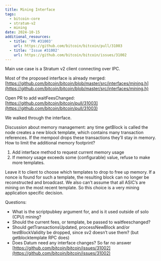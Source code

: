 ```yaml
---
title: Mining Interface
tags:
  - bitcoin-core
  - stratum-v2
  - mining
date: 2024-10-15
additional_resources:
  - title: 'PR #31003'
    url: https://github.com/bitcoin/bitcoin/pull/31003
  - title: 'Issue #31002'
    url: https://github.com/bitcoin/bitcoin/issues/31002
---
```

Main use case is a Stratum v2 client connecting over IPC.

Most of the proposed interface is already merged:
[https://github.com/bitcoin/bitcoin/blob/master/src/interfaces/mining.h](https://github.com/bitcoin/bitcoin/blob/master/src/interfaces/mining.h)

Open PR to add waitFeesChanged: [https://github.com/bitcoin/bitcoin/pull/31003](https://github.com/bitcoin/bitcoin/pull/31003)

We walked through the interface.

Discussion about memory management: any time getBlock is called the node creates a new block template, which contains many transaction references. If the mempool drops these transactions they’ll stay in memory. How to limit the additional memory footprint?

1. Add interface method to request current memory usage
2. If memory usage exceeds some (configurable) value, refuse to make more templates.

Leave it to client to choose which templates to drop to free up memory. If a nonce is found for such a template, the resulting block can no longer be reconstructed and broadcast. We also can’t assume that all ASIC’s are mining on the most recent template. So this choice is a very mining application specific decision. 

Questions:

- What is the scriptpubkey argument for, and is it used outside of solo (CPU) mining?
- Should the current fees, or template, be passed to waitfeeschanged?
- Should getTransactionsUpdated, processNewBlock and/or testBlockValidity be dropped, since sv2 doesn’t use them? (but getblocktemplate RPC does)
- Does Datum need any interface changes? So far no answer [https://github.com/bitcoin/bitcoin/issues/31002](https://github.com/bitcoin/bitcoin/issues/31002)
